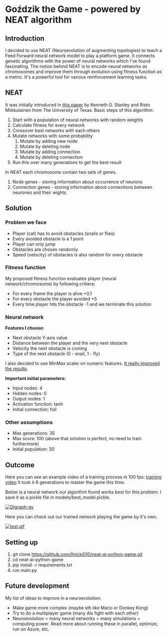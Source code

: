 # Goździk the Game - powered by NEAT algorithm

## Introduction

I decided to use NEAT (Neuroevolution of augmenting topologies) to teach a Feed Forward neural network model to play a platform game. It connects genetic algorithms with the power of neural networks which I've found fascinating. The notion behind NEAT is to encode neural networks as chromosomes and improve them through evolution using fitness function as a metric. It's a powerful tool for various reinforcement learning tasks.

## NEAT

It was initially introduced in [this paper](https://nn.cs.utexas.edu/downloads/papers/stanley.cec02.pdf) by Kenneth O. Stanley and Risto Miikkulainen from The University of Texas. Basic steps of this algorithm:
1. Start with a population of neural networks with random weights
2. Calculate fitness for every network
3. Crossover best networks with each others
4. Mutate networks with some probability 
    1. Mutate by adding new node 
    2. Mutate by deleting node
    3. Mutate by adding connection
    4. Mutate by deleting connection
5. Run this over many generations to get the best result

In NEAT each chromosome contain two sets of genes.

1. Node genes - storing information about occurrence of neurons
2. Connection genes - storing information about connections between neurones and their wights



## Solution

### Problem we face

- Player (cat) has to avoid obstacles (snails or flies)
- Every avoided obstacle is a 1 point
- Player can only jump
- Obstacles are chosen randomly
- Speed (velocity) of obstacles is also random for every obstacle

### Fitness function

My proposed fitness function evaluates player (neural network/chromosome) by following critiera:

- For every frame the player is alive +0.1
- For every obstacle the player avoided +5
- Every time player hits the obstacle -1 and we terminate this solution

### Neural network

**Features I choose:**

- Next obstacle Y-axis value
- Distance between the player and the very next obstacle
- Velocity the next obstacle is coming
- Type of the next obstacle (0 - snail, 1 - fly)

I also decided to use MinMax scaler on numeric features. <ins>It really improved the results</ins>.

**Important initial parameters:**

- Input nodes: 4
- Hidden nodes: 0
- Output nodes: 1
- Activation function: tanh
- Initial connection: full

### Other assumptions

- Max generations: 35
- Max score: 100 (above that solution is perfect, no need to train furthermore)
- Initial population: 30


## Outcome

Here you can see an example video of a training process in 100 fps: [training video](https://drive.google.com/file/d/1tHEzR1QgJQNCuksQWjOaAwxA3iNuoEtP/view?usp=share_link)
It took it 6 generations to master the game this time.

Below is a neural network our algorithm found works best for this problem. I save it as a pickle file in models/best_model.pickle.

<a href="https://imgbb.com/"><img src="https://i.ibb.co/W5tqBpn/Digraph-gv.png" alt="Digraph-gv" border="0"></a>

Here you can check out our trained network playing the game by it's own.

[![test.gif](https://s11.gifyu.com/images/test.gif)](https://gifyu.com/image/SdRnA)


## Setting up

1. git clone https://github.com/Ilnicki010/neat-ai-python-game.git
2. cd neat-ai-python-game
3. pip install -r requirements.txt
4. run main.py

## Future development

My list of ideas to improve in a neuroevolution:
- Make game more complex (maybe sth like Mario or Donkey Kong)
- Try to do a multiplayer game (many AIs fight with each other)
- Neuroevolution = many neural networks = many simulations = computing power. Read more about running these in parallel, optimize, run on Azure, etc.